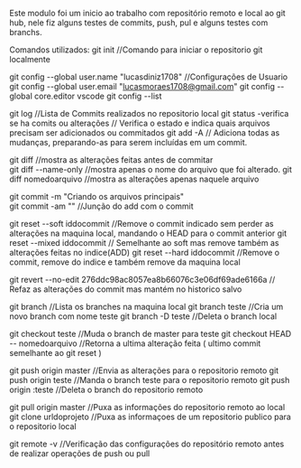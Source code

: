 Este modulo foi um inicio ao trabalho com repositório remoto e local ao git hub, nele fiz alguns testes de commits, push, pul e alguns testes com branchs.

Comandos utilizados: 
git init                                                       //Comando para iniciar o repositorio git localmente

git config --global user.name "lucasdiniz1708"                  //Configurações de Usuario                
git config --global user.email "lucasmoraes1708@gmail.com"
git config --global core.editor vscode
git config --list

git log                                                       //Lista de Commits realizados no repositorio local
git status -verifica se ha comits ou alterações               // Verifica o estado e indica quais arquivos precisam ser adicionados ou commitados
git add -A                                                     // Adiciona todas as mudanças, preparando-as para serem incluídas em um commit. 

git diff                                                        //mostra as alterações feitas antes de commitar         
git diff --name-only                                            //mostra apenas o nome do arquivo que foi alterado.
git diff nomedoarquivo                                          //mostra as alterações apenas naquele arquivo

git commit -m "Criando os arquivos principais"                
git commit -am ""                                               //Junção do add com o commit


git reset --soft iddocommit                             //Remove o commit indicado sem perder as alterações na maquina local, mandando o HEAD para o commit anterior
git reset --mixed iddocommit                            // Semelhante ao soft mas remove também as alterações feitas no indice(ADD)
git reset --hard  iddocommit                            //Remove o commit, remove do indice e também remove da maquina local

git revert --no-edit 276ddc98ac8057ea8b66076c3e06df69ade6166a       // Refaz as alterações do commit mas mantém no historico salvo 

git branch                                        //Lista os branches na maquina local
git branch teste                                  //Cria um novo branch com nome teste
git branch -D teste                               //Deleta o branch local

git checkout teste                             //Muda o branch de master para teste 
git checkout HEAD -- nomedoarquivo            //Retorna a ultima alteração feita ( ultimo commit semelhante ao git reset )

git push origin master                      //Envia as alterações para o repositorio remoto
git push origin teste                       //Manda o branch teste para o repositorio remoto
git push origin :teste                     //Deleta o branch do repositorio remoto

git pull origin master                      //Puxa as informações do repositorio remoto ao local
git clone urldoprojeto                      //Puxa as informaçoes de um repositorio publico para o repositorio local

git remote -v                           //Verificação das configurações do repositório remoto antes de realizar operações de push ou pull
